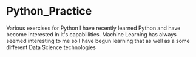 # Python_Practice
Various exercises for Python
I have recently learned Python and have become interested in it's capablilities. Machine Learning has always seemed interesting to me so I have begun learning that as well as a some different Data Science technologies
